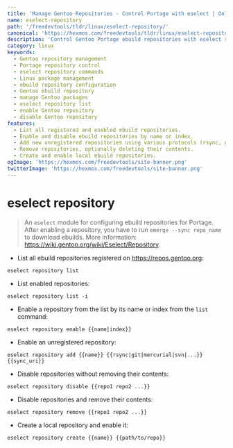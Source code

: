 ```yaml
---
title: 'Manage Gentoo Repositories - Control Portage with eselect | Online Free DevTools by Hexmos'
name: eselect-repository
path: '/freedevtools/tldr/linux/eselect-repository/'
canonical: 'https://hexmos.com/freedevtools/tldr/linux/eselect-repository/'
description: 'Control Gentoo Portage ebuild repositories with eselect repository.  Manage, enable, disable, and remove repositories easily. Free online tool, no registration required.'
category: linux
keywords:
  - Gentoo repository management
  - Portage repository control
  - eselect repository commands
  - Linux package management
  - ebuild repository configuration
  - Gentoo ebuild repository
  - manage Gentoo packages
  - eselect repository list
  - enable Gentoo repository
  - disable Gentoo repository
features:
  - List all registered and enabled ebuild repositories.
  - Enable and disable ebuild repositories by name or index.
  - Add new unregistered repositories using various protocols (rsync, git, etc.).
  - Remove repositories, optionally deleting their contents.
  - Create and enable local ebuild repositories.
ogImage: 'https://hexmos.com/freedevtools/site-banner.png'
twitterImage: 'https://hexmos.com/freedevtools/site-banner.png'
---
```


# eselect repository

> An `eselect` module for configuring ebuild repositories for Portage.
> After enabling a repository, you have to run `emerge --sync repo_name` to download ebuilds.
> More information: <https://wiki.gentoo.org/wiki/Eselect/Repository>.

- List all ebuild repositories registered on <https://repos.gentoo.org>:

`eselect repository list`

- List enabled repositories:

`eselect repository list -i`

- Enable a repository from the list by its name or index from the `list` command:

`eselect repository enable {{name|index}}`

- Enable an unregistered repository:

`eselect repository add {{name}} {{rsync|git|mercurial|svn|...}} {{sync_uri}}`

- Disable repositories without removing their contents:

`eselect repository disable {{repo1 repo2 ...}}`

- Disable repositories and remove their contents:

`eselect repository remove {{repo1 repo2 ...}}`

- Create a local repository and enable it:

`eselect repository create {{name}} {{path/to/repo}}`
